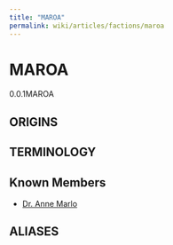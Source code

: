 ```yaml
---
title: "MAROA"
permalink: wiki/articles/factions/maroa
---
```

# MAROA
<span class="version">0.0.1</span><span class="faction">MAROA</span>  

## ORIGINS

## TERMINOLOGY

## Known Members
+ [Dr. Anne Marlo](/wiki/articles/characters/side/marlo)

## ALIASES